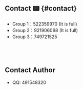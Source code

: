 ## Contact 📟 {#contact}

- Group 1：522359970 (It is full)
- Group 2：921906098 (It is full)
- Group 3：749721525

<div style="display:flex;flex-direction: row;justify-content: flex-start;overflow-x:scroll;padding: 20px;">
  <bl-img src="../../../imgs/blossom/qq1.png" width="250px" :shadow="false"/>
  <bl-img src="../../../imgs/blossom/qq2.png" width="250px" :shadow="false"/>
</div>

## Contact Author

- QQ: 491548320
